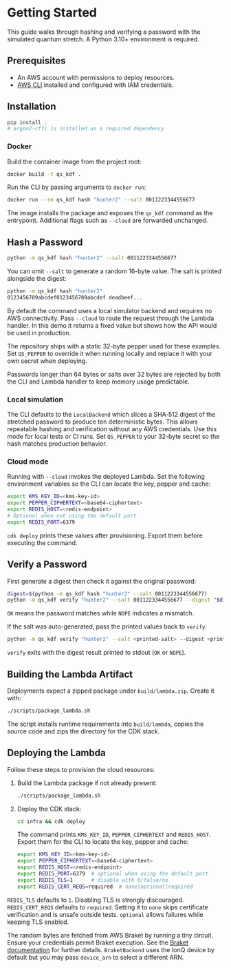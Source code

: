 # Getting Started

This guide walks through hashing and verifying a password with the simulated
quantum stretch. A Python 3.10+ environment is required.

## Prerequisites

- An AWS account with permissions to deploy resources.
- [AWS CLI](https://docs.aws.amazon.com/cli/) installed and configured with
  IAM credentials.

## Installation

```bash
pip install .
# argon2-cffi is installed as a required dependency
```

### Docker

Build the container image from the project root:

```bash
docker build -t qs_kdf .
```

Run the CLI by passing arguments to `docker run`:

```bash
docker run --rm qs_kdf hash "hunter2" --salt 0011223344556677
```

The image installs the package and exposes the ``qs_kdf`` command as the
entrypoint. Additional flags such as ``--cloud`` are forwarded unchanged.

## Hash a Password

```bash
python -m qs_kdf hash "hunter2" --salt 0011223344556677
```

You can omit `--salt` to generate a random 16-byte value. The salt is printed
alongside the digest:

```bash
python -m qs_kdf hash "hunter2"
0123456789abcdef0123456789abcdef deadbeef...
```

By default the command uses a local simulator backend and requires no AWS
connectivity. Pass `--cloud` to route the request through the Lambda handler.
In this demo it returns a fixed value but shows how the API would be used in
production.

The repository ships with a static 32-byte pepper used for these examples.
Set ``QS_PEPPER`` to override it when running locally and replace it with your
own secret when deploying.

Passwords longer than 64 bytes or salts over 32 bytes are rejected by both
the CLI and Lambda handler to keep memory usage predictable.

### Local simulation

The CLI defaults to the ``LocalBackend`` which slices a SHA‑512 digest of the
stretched password to produce ten deterministic bytes. This allows repeatable
hashing and verification without any AWS credentials. Use this mode for local
tests or CI runs. Set ``QS_PEPPER`` to your 32-byte secret so the hash matches
production behavior.

### Cloud mode

Running with `--cloud` invokes the deployed Lambda. Set the following
environment variables so the CLI can locate the key, pepper and cache:

```bash
export KMS_KEY_ID=<kms-key-id>
export PEPPER_CIPHERTEXT=<base64-ciphertext>
export REDIS_HOST=<redis-endpoint>
# Optional when not using the default port
export REDIS_PORT=6379
```

`cdk deploy` prints these values after provisioning. Export them before
executing the command.

## Verify a Password

First generate a digest then check it against the original password:

```bash
digest=$(python -m qs_kdf hash "hunter2" --salt 0011223344556677)
python -m qs_kdf verify "hunter2" --salt 0011223344556677 --digest "$digest"
```

``OK`` means the password matches while ``NOPE`` indicates a mismatch.

If the salt was auto-generated, pass the printed values back to `verify`:

```bash
python -m qs_kdf verify "hunter2" --salt <printed-salt> --digest <printed-digest>
```

`verify` exits with the digest result printed to stdout (`OK` or `NOPE`).

## Building the Lambda Artifact

Deployments expect a zipped package under `build/lambda.zip`. Create it with:

```bash
./scripts/package_lambda.sh
```

The script installs runtime requirements into `build/lambda`, copies the
source code and zips the directory for the CDK stack.

## Deploying the Lambda

Follow these steps to provision the cloud resources:

1. Build the Lambda package if not already present:

   ```bash
   ./scripts/package_lambda.sh
   ```

2. Deploy the CDK stack:

   ```bash
   cd infra && cdk deploy
   ```

   The command prints ``KMS_KEY_ID``, ``PEPPER_CIPHERTEXT`` and
   ``REDIS_HOST``. Export them for the CLI to locate the key, pepper and cache:

   ```bash
   export KMS_KEY_ID=<kms-key-id>
   export PEPPER_CIPHERTEXT=<base64-ciphertext>
   export REDIS_HOST=<redis-endpoint>
   export REDIS_PORT=6379  # optional when using the default port
   export REDIS_TLS=1      # disable with 0/false/no
   export REDIS_CERT_REQS=required  # none|optional|required
   ```

``REDIS_TLS`` defaults to ``1``. Disabling TLS is strongly discouraged.
``REDIS_CERT_REQS`` defaults to ``required``. Setting it to ``none`` skips
certificate verification and is unsafe outside tests. ``optional`` allows
failures while keeping TLS enabled.

The random bytes are fetched from AWS Braket by running a tiny circuit. Ensure
your credentials permit Braket execution. See the
[Braket documentation](https://docs.aws.amazon.com/braket/)
for further details. ``BraketBackend`` uses the IonQ device by default but you
may pass ``device_arn`` to select a different ARN.
